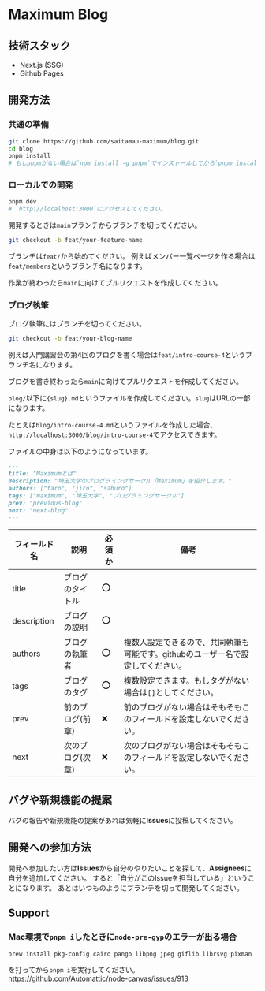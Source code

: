 # Maximum Blog

## 技術スタック

- Next.js (SSG)
- Github Pages

## 開発方法

### 共通の準備

```bash
git clone https://github.com/saitamau-maximum/blog.git
cd blog
pnpm install
# もしpnpmがない場合は`npm install -g pnpm`でインストールしてから`pnpm install`を実行してください。
```

### ローカルでの開発

```bash
pnpm dev
# `http://localhost:3000`にアクセスしてください。
```

開発するときは`main`ブランチからブランチを切ってください。

```bash
git checkout -b feat/your-feature-name
```

ブランチは`feat/`から始めてください。
例えばメンバー一覧ページを作る場合は`feat/members`というブランチ名になります。

作業が終わったら`main`に向けてプルリクエストを作成してください。

### ブログ執筆

ブログ執筆にはブランチを切ってください。

```bash
git checkout -b feat/your-blog-name
```

例えば入門講習会の第4回のブログを書く場合は`feat/intro-course-4`というブランチ名になります。

ブログを書き終わったら`main`に向けてプルリクエストを作成してください。

`blog/`以下に`{slug}.md`というファイルを作成してください。`slug`はURLの一部になります。

たとえば`blog/intro-course-4.md`というファイルを作成した場合、`http://localhost:3000/blog/intro-course-4`でアクセスできます。

ファイルの中身は以下のようになっています。

```md
---
title: "Maximumとは"
description: "埼玉大学のプログラミングサークル「Maximum」を紹介します。"
authors: ["taro", "jiro", "saburo"]
tags: ["maximum", "埼玉大学", "プログラミングサークル"]
prev: "previous-blog"
next: "next-blog"
---
```

| フィールド名 | 説明 | 必須か | 備考 |
| --- | --- | --- | --- |
| title | ブログのタイトル | ⭕️ | |
| description | ブログの説明 | ⭕️ | |
| authors | ブログの執筆者 | ⭕️ | 複数人設定できるので、共同執筆も可能です。githubのユーザー名で設定してください。 |
| tags | ブログのタグ | ⭕️ | 複数設定できます。もしタグがない場合は`[]`としてください。 |
| prev | 前のブログ(前章) | ❌ | 前のブログがない場合はそもそもこのフィールドを設定しないでください。 |
| next | 次のブログ(次章) | ❌ | 次のブログがない場合はそもそもこのフィールドを設定しないでください。 |

## バグや新規機能の提案

バグの報告や新規機能の提案があれば気軽に**Issues**に投稿してください。

## 開発への参加方法

開発へ参加したい方は**Issues**から自分のやりたいことを探して、**Assignees**に自分を追加してください。
すると「自分がこのIssueを担当している」ということになります。
あとはいつものようにブランチを切って開発してください。

## Support

### Mac環境で`pnpm i`したときに`node-pre-gyp`のエラーが出る場合

```bash
brew install pkg-config cairo pango libpng jpeg giflib librsvg pixman
```

を打ってから`pnpm i`を実行してください。
<https://github.com/Automattic/node-canvas/issues/913>
